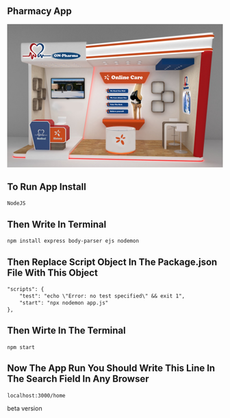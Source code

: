 Pharmacy App
-----------------------

<img src="public/images/booth.jpg">


To Run App Install
----------------------------
    NodeJS


Then Write In Terminal
----------------------------
    npm install express body-parser ejs nodemon


Then Replace Script Object In The Package.json File With This Object
-------------------------------------------------------------------------
    "scripts": {
        "test": "echo \"Error: no test specified\" && exit 1",
        "start": "npx nodemon app.js"
    },


Then Wirte In The Terminal
-----------------------------
    npm start

Now The App Run You Should Write This Line In The Search Field In Any Browser
-------------------------------------------------------------------------------
    localhost:3000/home

beta version

